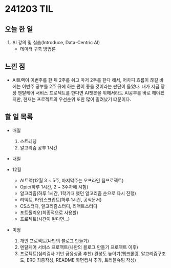 # 241203 TIL

## 오늘 한 일
1. AI 강의 및 실습(Introduce, Data-Centric AI)
    - 데이터 구축 방법론

## 느낀 점
- AI트랙이 이번주를 한 뒤 2주를 쉬고 마저 2주를 한다 해서, 어차피 흐름이 끊길 바에는 이번주 공부를 2주 뒤에 하는 편이 좋을 것이라는 판단이 들었다. 내가 지금 당장 멘탈케어 서비스 프로젝트를 한다면 AI챗봇을 위해서라도 AI공부를 바로 해야겠지만, 현재는 프로젝트의 우선순위 또한 많이 밀려났기 떄문이다. 

## 할 일 목록
  - 매일
    1. 스트레칭
    2. 알고리즘 공부 1시간

  - 내일
  
  - 12월
    - AI트랙(12월 3 ~ 5주, 마지막주는 오프라인 팀프로젝트)
    - Opic(하루 1시간, 2 ~ 3주차에 시험)
    - 알고리즘(하루 1시간, 1학기때 했던 알고리즘 순으로 다시 진행)
    - 리액트, 타입스크립트(하루 1시간, 공식문서)
    - CS스터디, 알고리즘스터디, 리액트스터디
    - 포트폴리오(최종적으로 사용할)
    - 프로젝트(시간이 된다면...)

  - 미정
    1. 개인 프로젝트(나만의 블로그 만들기)
    2. 멘탈케어 서비스 프로젝트(나만의 블로그 만들기 프로젝트 이후)
    3. 프로젝트(심리검사 기반 금융상품 추천) 완성도 높이기(웹크롤링, 알고리즘구조도, ERD 최종작성, README 화면캡쳐 추가, 트러블슈팅 작성)